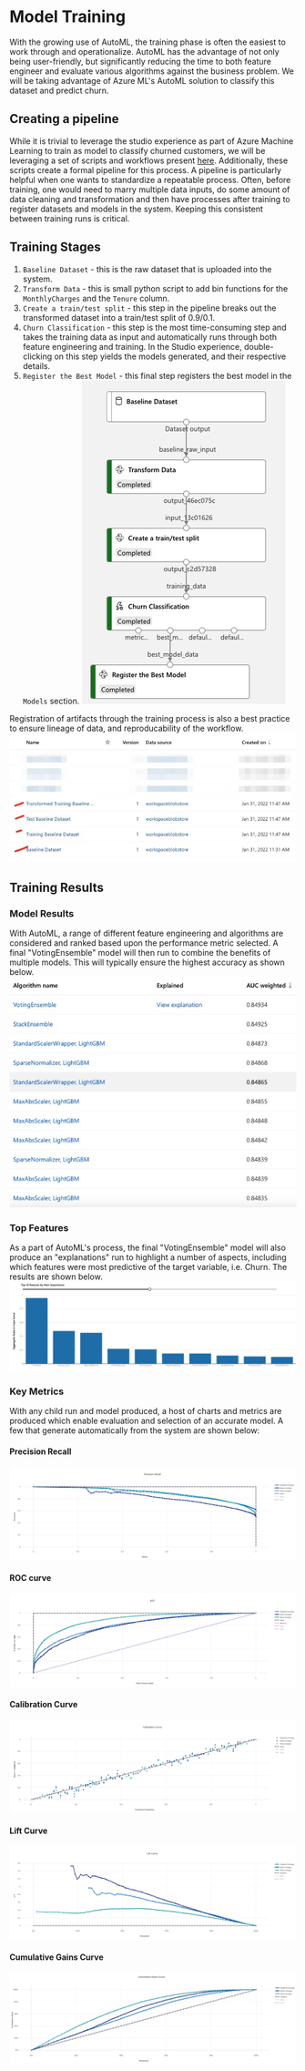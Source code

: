 # Model Training
With the growing use of AutoML, the training phase is often the easiest to work through and operationalize.
AutoML has the advantage of not only being user-friendly, but significantly reducing the time to both feature
engineer and evaluate various algorithms against the business problem. We will be taking advantage of Azure
ML's AutoML solution to classify this dataset and predict churn. 

## Creating a pipeline
While it is trivial to leverage the studio experience as part of Azure Machine Learning to train as model to
classify churned customers, we will be leveraging a set of scripts and workflows present
[here](https://github.com/ts-azure-services/mlops-primer/tree/main/scripts/pipeline). Additionally, these
scripts create a formal pipeline for this process. A pipeline is particularly helpful when one
wants to standardize a repeatable process. Often, before training, one would need to marry multiple data inputs, do
some amount of data cleaning and transformation and then have processes after training to register datasets
and models in the system. Keeping this consistent between training runs is critical.

## Training Stages
1. `Baseline Dataset` - this is the raw dataset that is uploaded into the system.
2. `Transform Data` - this is small python script to add bin functions for the `MonthlyCharges` and the
   `Tenure` column.
3. `Create a train/test split` - this step in the pipeline breaks out the transformed dataset into a
   train/test split of 0.9/0.1.
4. `Churn Classification` - this step is the most time-consuming step and takes the training data as input and
   automatically runs through both feature engineering and training. In the Studio experience, double-clicking
   on this step yields the models generated, and their respective details.
5. `Register the Best Model` - this final step registers the best model in the `Models` section.
![training_process](./imgs/training_process.jpg)

Registration of artifacts through the training process is also a best practice to ensure lineage of data, and reproducability of the
workflow.
![registered_datasets](./imgs/registered_datasets.png)

## Training Results
### Model Results
With AutoML, a range of different feature engineering and algorithms are considered and ranked based upon the
performance metric selected. A final "VotingEnsemble" model will then run to combine the benefits of multiple
models. This will typically ensure the highest accuracy as shown below.
![model_selection](./imgs/model_selection.jpg)

### Top Features 
As a part of AutoML's process, the final "VotingEnsemble" model will also produce an "explanations" run to
highlight a number of aspects, including which features were most predictive of the target variable, i.e.
Churn. The results are shown below.
![top_features](./imgs/top_features.jpg)

### Key Metrics
With any child run and model produced, a host of charts and metrics are produced which enable evaluation and
selection of an accurate model. A few that generate automatically from the system are shown below:

#### Precision Recall 
![precision_recall](./imgs/precision_recall.jpg)

#### ROC curve
![roc_curve](./imgs/ROC.jpg)

#### Calibration Curve
![calibration_curve](./imgs/calibration_curve.jpg)

#### Lift Curve
![lift_curve](./imgs/lift_curve.jpg)

#### Cumulative Gains Curve
![cumulative_gains](./imgs/cumulative_gains.jpg)
